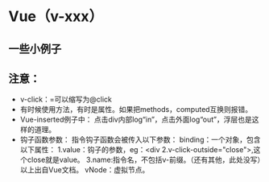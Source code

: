 # Vue（v-xxx）
## 一些小例子
## 注意：
- v-click：=可以缩写为@click
- 有时候使用方法，有时是属性。如果把methods，computed互换则报错。
- Vue-inserted例子中：
点击div内部log“in”，点击外面log“out”，浮层也是这样的道理。
- 钩子函数参数：
指令钩子函数会被传入以下参数：
binding：一个对象，包含以下属性：
1.value：钩子的参数，eg：&lt;div 2.v-click-outside="close"></div>,这个close就是value。
3.name:指令名，不包括v-前缀。（还有其他，此处没写）以上出自Vue文档。
vNode：虚拟节点。
